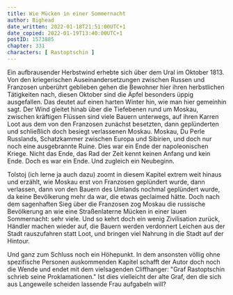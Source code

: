 ```yaml
---
title: Wie Mücken in einer Sommernacht
author: Bighead
date_written: 2022-01-18T21:51:00UTC+1
date_copied: 2022-01-19T13:40:00UTC+1
postID: 1573885
chapter: 331
characters: [ Rastoptschin ]
---
```

Ein aufbrausender Herbstwind erhebte sich über dem Ural im Oktober 1813. Von den kriegerischen Auseinandersetzungen zwischen Russen und Franzosen unberührt geblieben gehen die Bewohner hier ihren herbstlichen Tätigkeiten nach, diesen Oktober sind die Äpfel besonders üppig ausgefallen. Das deutet auf einen harten Winter hin, wie man hier gemeinhin sagt. Der Wind gleitet hinab über die Tiefebenen rund um Moskau, zwischen kräftigen Flüssen sind viele Bauern unterwegs, auf ihren Karren Loot aus dem von den Franzosen zunächst besetzten, dann geplünderten und schließlich doch besiegt verlassenen Moskau. Moskau, Du Perle Russlands, Schatzkammer zwischen Europa und Sibirien, und doch nur noch eine ausgebrannte Ruine. Dies war ein Ende der napoleonischen Kriege. Nicht das Ende, das Rad der Zeit kennt keinen Anfang und kein Ende. Doch es war ein Ende. Und zugleich ein Neubeginn.

Tolstoj (ich lerne ja auch dazu) zoomt in diesem Kapitel extrem weit hinaus und erzählt, wie Moskau erst von Franzosen geplündert wurde, dann verlassen, dann von den Bauern des Umlands nochmal geplündert wurde, da keine Bevölkerung mehr da war, die etwas geclaimed hätte. Doch nach dem sagenhaften Sieg über die Franzosen zog Moskau die russische Bevölkerung an wie eine Straßenlaterne Mücken in einer lauen Sommernacht: sehr viele. Und so kehrt doch ein wenig Zivilisation zurück, Händler machen wieder auf, die Bauern werden verdonnert Leichen aus der Stadt rauszufahren statt Loot, und bringen viel Nahrung in die Stadt auf der Hintour.

Und ganz zum Schluss noch ein Höhepunkt. In dem ansonsten völlig ohne spezifische Personen auskommenden Kapitel schafft der Autor doch noch die Wende und endet mit dem vielsagenden Cliffhanger: "Graf Rastoptschin schrieb seine
Proklamationen." Ist dies vielleicht der alte Graf, den die sich aus Langeweile scheiden lassende Frau aufgabeln will?